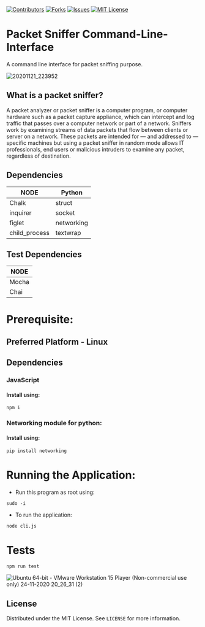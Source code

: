 [![Contributors][contributors-shield]][contributors-url]
[![Forks][forks-shield]][forks-url]
[![Issues][issues-shield]][issues-url]
[![MIT License][license-shield]][license-url]

# Packet Sniffer Command-Line-Interface
A command line interface for packet sniffing purpose.

![20201121_223952](https://user-images.githubusercontent.com/43717493/99883028-8a094f00-2c4a-11eb-89e6-468521c98f7f.jpg)


## What is a packet sniffer?

A packet analyzer or packet sniffer is a computer program, or computer hardware such as a packet capture appliance, which can intercept and log traffic that passes over a computer network or part of a network. Sniffers work by examining streams of data packets that flow between clients or server on a network. These packets are intended for — and addressed to — specific machines but using a packet sniffer in random mode allows IT professionals, end users or malicious intruders to examine any packet, regardless of destination.

## Dependencies
| NODE  | Python |
| ------------- | ------------- |
| Chalk  | struct  |
| inquirer  | socket  |
| figlet  | networking  |
| child_process | textwrap  |

## Test Dependencies
| NODE  |
| ------------- | 
| Mocha  | 
| Chai  |


# Prerequisite:

## Preferred Platform -  Linux

## Dependencies


### JavaScript
#### Install using:
```
npm i
```


### Networking module for python:
#### Install using:
```
pip install networking
```



# Running the Application:

- Run this program as root using:
```
sudo -i
```
- To run the application:
```
node cli.js
```
# Tests
```
npm run test
```
![Ubuntu 64-bit - VMware Workstation 15 Player (Non-commercial use only) 24-11-2020 20_26_31 (2)](https://user-images.githubusercontent.com/43717493/100111211-deebd600-2e93-11eb-9ba9-b98a5693a78f.png)

## License
Distributed under the MIT License. See `LICENSE` for more information.



[contributors-shield]: https://img.shields.io/github/contributors/23subbhashit/Command-Line-Interface.svg?style=flat-square
[contributors-url]: https://github.com/23subbhashit/Command-Line-Interface/graphs/contributors
[forks-shield]: https://img.shields.io/github/forks/23subbhashit/Command-Line-Interface.svg?style=flat-square
[forks-url]: https://github.com/23subbhashit/Command-Line-Interface/network/members
[issues-shield]: https://img.shields.io/github/issues/23subbhashit/Command-Line-Interface.svg?style=flat-square
[issues-url]: https://github.com/23subbhashit/Command-Line-Interface/issues
[license-shield]: https://img.shields.io/github/license/23subbhashit/Command-Line-Interface.svg?style=flat-square
[license-url]: https://github.com/23subbhashit/Command-Line-Interface/blob/master/LICENSE.txt
